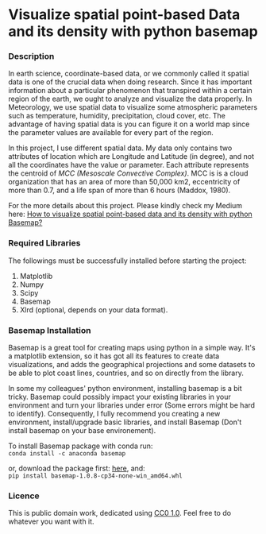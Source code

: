 # Visualize spatial point-based Data and its density with python basemap

### Description

In earth science, coordinate-based data, or we commonly called it spatial data is one of the crucial data when doing research. Since it has important information about a particular phenomenon that transpired within a certain region of the earth, we ought to analyze and visualize the data properly. In Meteorology, we use spatial data to visualize some atmospheric parameters such as temperature, humidity, precipitation, cloud cover, etc. The advantage of having spatial data is you can figure it on a world map since the parameter values are available for every part of the region. 

In this project, I use different spatial data. My data only contains two attributes of location which are Longitude and Latitude (in degree), and not all the coordinates have the value or parameter. Each attribute represents the centroid of *MCC (Mesoscale Convective Complex)*. MCC is is a cloud organization that has an area of more than 50,000 km2, eccentricity of more than 0.7, and a life span of more than 6 hours (Maddox, 1980).

For the more details about this project. Please kindly check my Medium here: [How to visualize spatial point-based data and its density with python Basemap?](https://medium.com/@tiofaizintio/how-to-visualize-spatial-point-based-data-and-its-density-with-python-basemap-bfe6d9da76df)

### Required Libraries
The followings must be successfully installed before starting the project:
1. Matplotlib
2. Numpy
3. Scipy
4. Basemap
5. Xlrd (optional, depends on your data format).

### Basemap Installation
Basemap is a great tool for creating maps using python in a simple way. It's a matplotlib extension, so it has got all its features to create data visualizations, and adds the geographical projections and some datasets to be able to plot coast lines, countries, and so on directly from the library.

In some my colleagues' python environment, installing basemap is a bit tricky. Basemap could possibly impact your existing libraries in your environment and turn your libraries under error (Some errors might be hard to identify). Consequently, I fully recommend you creating a new environment, install/upgrade basic libraries, and install Basemap (Don't install basemap on your base environement).

To install Basemap package with conda run:
<br>`conda install -c anaconda basemap`

or, download the package first: [here](https://www.lfd.uci.edu/~gohlke/pythonlibs/#basemap), and:
<br>`pip install basemap-1.0.8-cp34-none-win_amd64.whl`

### Licence
This is public domain work, dedicated using [CC0 1.0](https://creativecommons.org/publicdomain/zero/1.0/). Feel free to do whatever you want with it.
